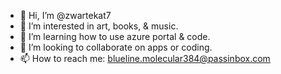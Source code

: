 - 👋 Hi, I’m @zwartekat7
- 👀 I’m interested in art, books, & music.
- 🌱 I’m learning how to use azure portal & code. 
- 💞️ I’m looking to collaborate on apps or coding.
- 📫 How to reach me: blueline.molecular384@passinbox.com

<!---
zwartekat7/zwartekat7 is a ✨ special ✨ repository because its `README.md` (this file) appears on your GitHub profile.
You can click the Preview link to take a look at your changes.
--->
